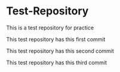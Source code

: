 # Test-Repository
This is a test repository for practice

This test repository has this first commit

This test repository has this second commit

This test repository has this third commit
